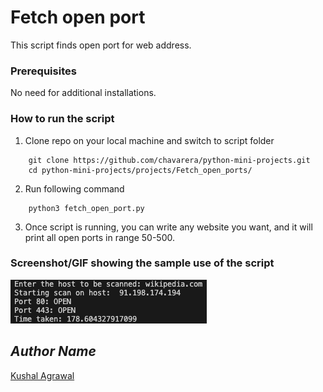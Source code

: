 # Fetch open port

<!--Remove the below lines and add yours -->

This script finds open port for web address.

### Prerequisites

<!--Remove the below lines and add yours -->

No need for additional installations.

### How to run the script

<!--Remove the below lines and add yours -->

1. Clone repo on your local machine and switch to script folder

```
    git clone https://github.com/chavarera/python-mini-projects.git
    cd python-mini-projects/projects/Fetch_open_ports/
```

2. Run following command

```
    python3 fetch_open_port.py
```

3. Once script is running, you can write any website you want, and it will print all open ports in range 50-500.

### Screenshot/GIF showing the sample use of the script

<!--Remove the below lines and add yours -->

![Example of script usage](Screenshot.png)

## _Author Name_

<!--Remove the below lines and add yours -->

[Kushal Agrawal](https://github.com/kushal98)
